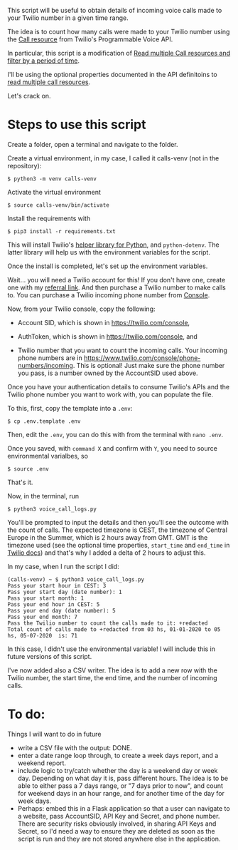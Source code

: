 This script will be useful to obtain details of incoming voice calls made to your Twilio number in a given time range.

The idea is to count how many calls were made to your Twilio number using the [Call resource](https://www.twilio.com/docs/voice/api/call-resource) from Twilio's Programmable Voice API.

In particular, this script is a modification of [Read multiple Call resources and filter by a period of time](https://www.twilio.com/docs/voice/api/call-resource?code-sample=code-read-multiple-call-resources-and-filter-by-a-period-of-time&code-language=Python&code-sdk-version=6.x).

I'll be using the optional properties documented in the API definitoins to [read multiple call resources](https://www.twilio.com/docs/voice/api/call-resource?code-sample=code-read-multiple-call-resources-and-filter-by-a-period-of-time&code-language=Python&code-sdk-version=6.x#read-multiple-call-resources).

Let's crack on.

# Steps to use this script

Create a folder, open a terminal and navigate to the folder.

Create a virtual environment, in my case, I called it calls-venv (not in the repository): 

```
$ python3 -m venv calls-venv
```

Activate the virtual environment
```
$ source calls-venv/bin/activate
```

Install the requirements with
```
$ pip3 install -r requirements.txt
```

This will install Twilio's [helper library for Python](https://www.twilio.com/docs/libraries/python), and `python-dotenv`. The latter library will help us with the environment variables for the script.

Once the install is completed, let's set up the environment variables.

Wait... you will need a Twilio account for this! If you don't have one, create one with my [referral link](www.twilio.com/referral/yrF7VV). And then purchase a Twilio number to make calls to. You can purchase a Twilio incoming phone number from [Console](https://www.twilio.com/console/phone-numbers/search).

Now, from your Twilio console, copy the following:

- Account SID, which is shown in https://twilio.com/console, 
- AuthToken, which is shown in https://twilio.com/console, and

- Twilio number that you want to count the incoming calls. Your incoming phone numbers are in https://www.twilio.com/console/phone-numbers/incoming. This is optional! Just make sure the phone number you pass, is a number owned by the AccountSID used above.

Once you have your authentication details to consume Twilio's APIs and the Twilio phone number you want to work with, you can populate the file.

To this, first, copy the template into a `.env`:
```
$ cp .env.template .env
```

Then, edit the `.env`, you can do this with from the terminal with `nano .env`.

Once you saved, with `command X` and confirm with `Y`, you need to source environmental varialbes, so
```
$ source .env
```

That's it.

Now, in the terminal, run

```
$ python3 voice_call_logs.py
```

You'll be prompted to input the details and then you'll see the outcome with the count of calls. The expected timezone is CEST, the timezone of Central Europe in the Summer, which is 2 hours away from GMT. GMT is the timezone used (see the optional time properties, `start_time` and `end_time` in [Twilio docs](https://www.twilio.com/docs/voice/api/call-resource#read-multiple-call-resources)) and that's why I added a delta of 2 hours to adjust this.

In my case, when I run the script I did:

```
(calls-venv) ~ $ python3 voice_call_logs.py
Pass your start hour in CEST: 3
Pass your start day (date number): 1
Pass your start month: 1
Pass your end hour in CEST: 5
Pass your end day (date number): 5
Pass your end month: 7
Pass the Twilio number to count the calls made to it: +redacted
Total count of calls made to +redacted from 03 hs, 01-01-2020 to 05 hs, 05-07-2020  is: 71
```

In this case, I didn't use the environmental variable! I will include this in future versions of this script.

I've now added also a CSV writer. The idea is to add a new row with the Twilio number, the start time, the end time, and the number of incoming calls.

# To do:

Things I will want to do in future

- write a CSV file with the output: DONE.
- enter a date range loop through, to create a week days report, and a weekend report.
- include logic to try/catch whether the day is a weekend day or week day. Depending on what day it is, pass different hours. The idea is to be able to either pass a 7 days range, or "7 days prior to now", and count for weekend days in an hour range, and for another time of the day for week days.
- Perhaps: embed this in a Flask application so that a user can navigate to a website, pass AccountSID, API Key and Secret, and phone number. There are security risks obviously involved, in sharing API Keys and Secret, so I'd need a way to ensure they are deleted as soon as the script is run and they are not stored anywhere else in the application.
